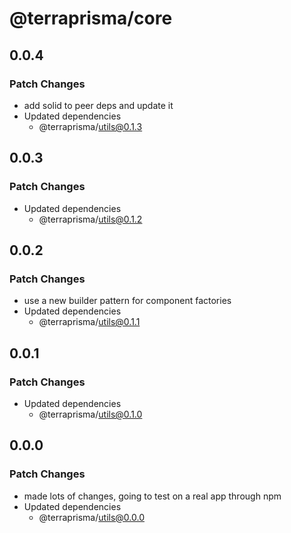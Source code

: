 # @terraprisma/core

## 0.0.4

### Patch Changes

- add solid to peer deps and update it
- Updated dependencies
  - @terraprisma/utils@0.1.3

## 0.0.3

### Patch Changes

- Updated dependencies
  - @terraprisma/utils@0.1.2

## 0.0.2

### Patch Changes

- use a new builder pattern for component factories
- Updated dependencies
  - @terraprisma/utils@0.1.1

## 0.0.1

### Patch Changes

- Updated dependencies
  - @terraprisma/utils@0.1.0

## 0.0.0

### Patch Changes

- made lots of changes, going to test on a real app through npm
- Updated dependencies
  - @terraprisma/utils@0.0.0
